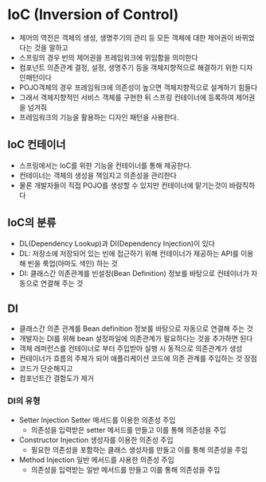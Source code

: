 # IoC (Inversion of Control)
- 제어의 역전은 객체의 생성, 생명주기의 관리 등 모든 객체에 대한 제어권이 바뀌었다는 것을 말하고
- 스프링의 경우 빈의 제어권을 프레임워크에 위임함을 의미한다
- 컴포넌트 의존관계 결정, 설정, 생명주기 등을 객체지향적으로 해결하기 위한 디자인패턴이다
- POJO객체의 경우 프레임워크에 의존성이 높으면 객체지향적으로 설계하기 힘들다
- 그래서 객체지향적인 서비스 객체를 구현한 뒤 스프링 컨테이너에 등록하여 제어권을 넘겨줘
- 프레임워크의 기능을 활용하는 디자인 패턴을 사용한다.
## IoC 컨테이너
- 스프링에서는 IoC를 위한 기능을 컨테이너를 통해 제공한다.
- 컨테이너는 객체의 생성을 책임지고 의존성을 관리한다
- 물론 개발자들이 직접 POJO를 생성할 수 있지만 컨테이너에 맡기는것이 바람직하다
## IoC의 분류
- DL(Dependency Lookup)과 DI(Dependency Injection)이 있다
- DL: 저장소에 저장되어 있는 빈에 접근하기 위해 컨테이너가 제공하는 API를 이용해 빈을 룩업(아마도 색인) 하는 것
- DI: 클래스간 의존관계를 빈설정(Bean Definition) 정보를 바탕으로 컨테이너가 자동으로 연결해 주는 것
## DI
- 클래스간 의존 관계를 Bean definition 정보를 바탕으로 자동으로 연결해 주는 것
- 개발자는 DI를 위해 bean 설정파일에 의존관계가 필요하다는 것을 추가하면 된다
- 객체 레퍼런스를 컨테이너로 부터 주입받아 실행 시 동적으로 의존관계가 생성
- 컨테이너가 흐름의 주체가 되어 애플리케이션 코드에 의존 관계를 주입하는 것
장점
- 코드가 단순해지고
- 컴포넌트간 결함도가 제거
### DI의 유형
- Setter Injection Setter 매서드를 이용한 의존성 주입
	- 의존성을 입력받은 setter 메서드를 만들고 이를 통해 의존성을 주입
- Constructor Injection 생성자를 이용한 의존성 주입
	- 필요한 의존성을 포함하는 클래스 생성자를 만들고 이를 통해 의존성을 주입
- Method Injection 일반 메서드를 사용한 의존성 주입
	- 의존성을 입력받는 일반 메서드를 만들고 이를 통해 의존성을 주입